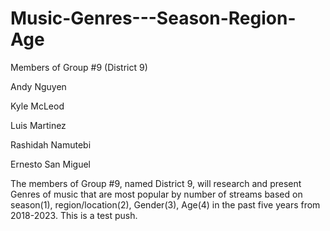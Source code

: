 # Music-Genres---Season-Region-Age

Members of Group #9 (District 9)

Andy Nguyen

Kyle McLeod

Luis Martinez

Rashidah Namutebi

Ernesto San Miguel

The members of Group #9, named District 9, will research and present Genres of music that are most popular by number of streams based on season(1), region/location(2), Gender(3), Age(4) in the past five years from 2018-2023.
This is a test push.
